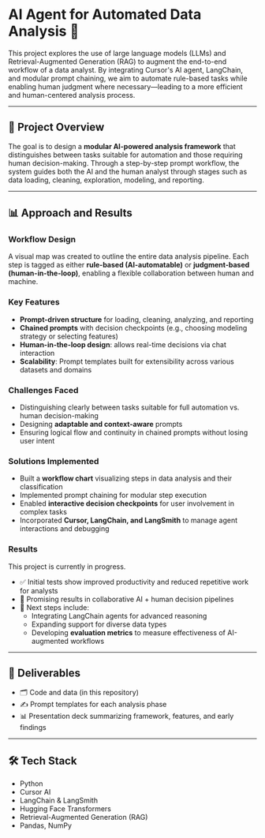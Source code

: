 # AI Agent for Automated Data Analysis 🤖

This project explores the use of large language models (LLMs) and Retrieval-Augmented Generation (RAG) to augment the end-to-end workflow of a data analyst. By integrating Cursor's AI agent, LangChain, and modular prompt chaining, we aim to automate rule-based tasks while enabling human judgment where necessary—leading to a more efficient and human-centered analysis process.

---

## 📌 Project Overview

The goal is to design a **modular AI-powered analysis framework** that distinguishes between tasks suitable for automation and those requiring human decision-making. Through a step-by-step prompt workflow, the system guides both the AI and the human analyst through stages such as data loading, cleaning, exploration, modeling, and reporting.

---

## 📊 Approach and Results

### Workflow Design

A visual map was created to outline the entire data analysis pipeline. Each step is tagged as either **rule-based (AI-automatable)** or **judgment-based (human-in-the-loop)**, enabling a flexible collaboration between human and machine.

### Key Features

- **Prompt-driven structure** for loading, cleaning, analyzing, and reporting  
- **Chained prompts** with decision checkpoints (e.g., choosing modeling strategy or selecting features)  
- **Human-in-the-loop design**: allows real-time decisions via chat interaction  
- **Scalability**: Prompt templates built for extensibility across various datasets and domains

### Challenges Faced

- Distinguishing clearly between tasks suitable for full automation vs. human decision-making  
- Designing **adaptable and context-aware** prompts  
- Ensuring logical flow and continuity in chained prompts without losing user intent

### Solutions Implemented

- Built a **workflow chart** visualizing steps in data analysis and their classification  
- Implemented prompt chaining for modular step execution  
- Enabled **interactive decision checkpoints** for user involvement in complex tasks  
- Incorporated **Cursor, LangChain, and LangSmith** to manage agent interactions and debugging

### Results

This project is currently in progress.

- ✅ Initial tests show improved productivity and reduced repetitive work for analysts  
- 🧠 Promising results in collaborative AI + human decision pipelines  
- 🔄 Next steps include:
  - Integrating LangChain agents for advanced reasoning
  - Expanding support for diverse data types
  - Developing **evaluation metrics** to measure effectiveness of AI-augmented workflows

---

## 📁 Deliverables

- 🗂 Code and data (in this repository)  
- ✍️ Prompt templates for each analysis phase  
- 📊 Presentation deck summarizing framework, features, and early findings

---

## 🛠 Tech Stack

- Python  
- Cursor AI  
- LangChain & LangSmith  
- Hugging Face Transformers  
- Retrieval-Augmented Generation (RAG)  
- Pandas, NumPy

